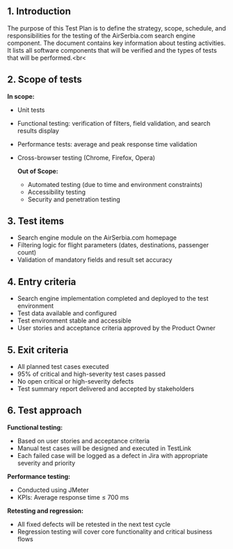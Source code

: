 ## 1. Introduction<br>
The purpose of this Test Plan is to define the strategy, scope, schedule, and responsibilities for the testing of the AirSerbia.com search engine component. The document contains key information about testing activities. It lists all software components that will be verified and the types of tests that will be performed.<br<

## 2. Scope of tests<br>
**In scope:**<br>
- Unit tests
- Functional testing: verification of filters, field validation, and search results display
- Performance tests: average and peak response time validation
- Cross-browser testing (Chrome, Firefox, Opera)

  **Out of Scope:**<br>
  - Automated testing (due to time and environment constraints)
  - Accessibility testing
  - Security and penetration testing
 
## 3. Test items<br>
  - Search engine module on the AirSerbia.com homepage
  - Filtering logic for flight parameters (dates, destinations, passenger count)
  - Validation of mandatory fields and result set accuracy

  ## 4. Entry criteria<br>
  - Search engine implementation completed and deployed to the test environment
  - Test data available and configured
  - Test environment stable and accessible
  - User stories and acceptance criteria approved by the Product Owner
 
  ## 5. Exit criteria<br>
  - All planned test cases executed
  - 95% of critical and high-severity test cases passed
  - No open critical or high-severity defects
  - Test summary report delivered and accepted by stakeholders
 
  ## 6. Test approach<br>
  **Functional testing:**<br>
  - Based on user stories and acceptance criteria
  - Manual test cases will be designed and executed in TestLink
  - Each failed case will be logged as a defect in Jira with appropriate severity and priority

  **Performance testing:**<br>
  - Conducted using JMeter
  - KPIs: Average response time ≤ 700 ms

  **Retesting and regression:**<br>
  - All fixed defects will be retested in the next test cycle
  - Regression testing will cover core functionality and critical business flows
